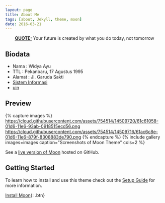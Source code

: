 ```yaml
---
layout: page
title: About Me
tags: [about, Jekyll, theme, moon]
date: 2016-03-21
---
```

    
<center><a href="http://taylantatli.github.io/Moon"><b>QUOTE:</b></a> Your future is created by what you do today, not tomorrow</center>

## Biodata
* Nama : Widya Ayu
* TTL : Pekanbaru, 17 Agustus 1995
* Alamat : Jl. Garuda Sakti
* [Sistem Informasi](http://sif.uin-suska.ac.id)
* [uin](http://uin-suska.ac.id)

## Preview

{% capture images %}
    https://cloud.githubusercontent.com/assets/754514/14509720/61c61058-01d6-11e6-93ab-0918515ecd56.png
    https://cloud.githubusercontent.com/assets/754514/14509716/61ac6c8e-01d6-11e6-879f-8308883de790.png
{% endcapture %}
{% include gallery images=images caption="Screenshots of Moon Theme" cols=2 %}

See a [live version of Moon](http://taylantatli.github.io/Moon) hosted on GitHub.

## Getting Started

To learn how to install and use this theme check out the [Setup Guide](http://taylantatli.me/Moon/moon-theme/) for more information.
      
[Install Moon](https://github.com/TaylanTatli/Moon){: .btn}
